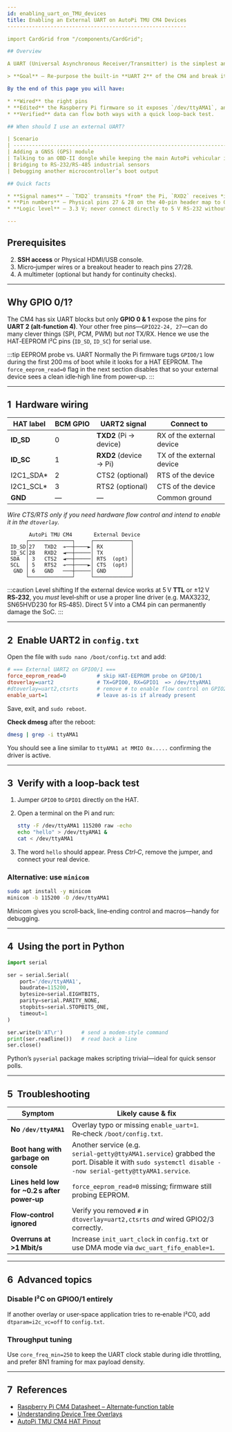 ```yaml
---
id: enabling_uart_on_TMU_devices
title: Enabling an External UART on AutoPi TMU CM4 Devices
----------------------------------------------------------

import CardGrid from "/components/CardGrid";

## Overview

A UART (Universal Asynchronous Receiver/Transmitter) is the simplest and most widely supported way to move serial data between two devices. On an AutoPi TMU CM4 you already have one UART occupied by the automotive interface, but many real‑world projects—GPS receivers, CAN bridges, industrial sensors or even another microcontroller—need a *second* serial interface.

> **Goal** – Re‑purpose the built‑in **UART 2** of the CM4 and break it out on the HAT so your add‑on hardware can talk to the AutoPi at 300 baud or 4 Mbit/s and everything in between.

By the end of this page you will have:

* **Wired** the right pins
* **Edited** the Raspberry Pi firmware so it exposes `/dev/ttyAMA1`, and
* **Verified** data can flow both ways with a quick loop‑back test.

## When should I use an external UART?

| Scenario                                                                           | Why a second UART helps                                                                     |
| ---------------------------------------------------------------------------------- | ------------------------------------------------------------------------------------------- |
| Adding a GNSS (GPS) module                                                         | NMEA sentences at 9600 or 115200 baud stream continuously—best handled on a dedicated port. |
| Talking to an OBD‑II dongle while keeping the main AutoPi vehicular interface free | Avoids contention and keeps logs clean.                                                     |
| Bridging to RS‑232/RS‑485 industrial sensors                                       | A 3‑wire TX/RX/GND connection keeps wiring simple.                                          |
| Debugging another microcontroller’s boot output                                    | Power up your MCU and capture console logs without a USB serial dongle.                     |

## Quick facts

* **Signal names** – `TXD2` transmits *from* the Pi, `RXD2` receives *into* the Pi.
* **Pin numbers** – Physical pins 27 & 28 on the 40‑pin header map to GPIO 0 & 1 (ID_SD and ID_SC on the HAT).
* **Logic level** – 3.3 V; never connect directly to 5 V RS‑232 without level shifting.

---
```


## Prerequisites

2. **SSH access** or Physical HDMI/USB console.
3. Micro‑jumper wires or a breakout header to reach pins 27/28.
4. A multimeter (optional but handy for continuity checks).

---

## Why GPIO 0/1?

The CM4 has six UART blocks but only **GPIO 0 & 1** expose the pins for **UART 2 (alt‑function 4)**. Your other free pins—`GPIO22‑24, 27`—can do many clever things (SPI, PCM, PWM) but *not* TX/RX. Hence we use the HAT‑EEPROM I²C pins (`ID_SD`, `ID_SC`) for serial use.

:::tip EEPROM probe vs. UART
Normally the Pi firmware tugs `GPIO0/1` low during the first 200 ms of boot while it looks for a HAT EEPROM. The `force_eeprom_read=0` flag in the next section disables that so your external device sees a clean idle‑high line from power‑up.
:::

---

## 1  Hardware wiring

| HAT label   | BCM GPIO | UART2 signal           | Connect to                |
| ----------- | -------- | ---------------------- | ------------------------- |
| **ID\_SD**  | 0        | **TXD2** (Pi → device) | RX of the external device |
| **ID\_SC**  | 1        | **RXD2** (device → Pi) | TX of the external device |
| I2C1\_SDA\* | 2        | CTS2 (optional)        | RTS of the device         |
| I2C1\_SCL\* | 3        | RTS2 (optional)        | CTS of the device         |
| **GND**     | —        | —                      | Common ground             |

*Wire CTS/RTS only if you need hardware flow control and intend to enable it in the `dtoverlay`.*

```
       AutoPi TMU CM4       External Device
      ┌──────────────┐     ┌────────────┐
 ID_SD│27   TXD2  ➔──┼────►│ RX         │
 ID_SC│28   RXD2  ◄──┼─────│ TX         │
 SDA  │ 3   CTS2  ◄──┼─────│ RTS  (opt) │
 SCL  │ 5   RTS2  ➔──┼────►│ CTS  (opt) │
  GND │ 6   GND   ───┼─────│ GND        │
      └──────────────┘     └────────────┘
```

:::caution Level shifting
If the external device works at 5 V **TTL** or ±12 V **RS‑232**, you *must* level‑shift or use a proper line driver (e.g.
MAX3232, SN65HVD230 for RS‑485). Direct 5 V into a CM4 pin can permanently damage the SoC.
:::

---

## 2  Enable UART2 in `config.txt`

Open the file with `sudo nano /boot/config.txt` and add:

```ini
# === External UART2 on GPIO0/1 ===
force_eeprom_read=0          # skip HAT‑EEPROM probe on GPIO0/1
dtoverlay=uart2              # TX=GPIO0, RX=GPIO1  => /dev/ttyAMA1
#dtoverlay=uart2,ctsrts      # remove # to enable flow control on GPIO2/3
enable_uart=1                # leave as‑is if already present
```

Save, exit, and `sudo reboot`.

**Check dmesg** after the reboot:

```bash
dmesg | grep -i ttyAMA1
```

You should see a line similar to `ttyAMA1 at MMIO 0x.....` confirming the driver is active.

---

## 3  Verify with a loop‑back test

1. Jumper `GPIO0` to `GPIO1` directly on the HAT.
2. Open a terminal on the Pi and run:

   ```bash
   stty -F /dev/ttyAMA1 115200 raw -echo
   echo "hello" > /dev/ttyAMA1 &
   cat < /dev/ttyAMA1
   ```
3. The word `hello` should appear. Press *Ctrl‑C*, remove the jumper, and connect your real device.

### Alternative: use **`minicom`**

```bash
sudo apt install -y minicom
minicom -b 115200 -D /dev/ttyAMA1
```

Minicom gives you scroll‑back, line‑ending control and macros—handy for debugging.

---

## 4  Using the port in Python

```python
import serial

ser = serial.Serial(
    port='/dev/ttyAMA1',
    baudrate=115200,
    bytesize=serial.EIGHTBITS,
    parity=serial.PARITY_NONE,
    stopbits=serial.STOPBITS_ONE,
    timeout=1
)

ser.write(b'AT\r')      # send a modem‑style command
print(ser.readline())   # read back a line
ser.close()
```

Python’s `pyserial` package makes scripting trivial—ideal for quick sensor polls.

---

## 5  Troubleshooting

| Symptom                                       | Likely cause & fix                                                                                                                                   |
| --------------------------------------------- | ---------------------------------------------------------------------------------------------------------------------------------------------------- |
| **No `/dev/ttyAMA1`**                         | Overlay typo or missing `enable_uart=1`. Re‑check `/boot/config.txt`.                                                                                |
| **Boot hang with garbage on console**         | Another service (e.g. `serial‑getty@ttyAMA1.service`) grabbed the port. Disable it with `sudo systemctl disable --now serial-getty@ttyAMA1.service`. |
| **Lines held low for \~0.2 s after power‑up** | `force_eeprom_read=0` missing; firmware still probing EEPROM.                                                                                        |
| **Flow‑control ignored**                      | Verify you removed `#` in `dtoverlay=uart2,ctsrts` *and* wired GPIO2/3 correctly.                                                                    |
| **Overruns at >1 Mbit/s**                     | Increase `init_uart_clock` in `config.txt` or use DMA mode via `dwc_uart_fifo_enable=1`.                                                             |

---

## 6  Advanced topics

### Disable I²C on GPIO0/1 entirely

If another overlay or user‑space application tries to re‑enable I²C0, add `dtparam=i2c_vc=off` to `config.txt`.

### Throughput tuning

Use `core_freq_min=250` to keep the UART clock stable during idle throttling, and prefer 8N1 framing for max payload density.


---

## 7  References

* [Raspberry Pi CM4 Datasheet – Alternate‑function table](https://datasheets.raspberrypi.com/cm4/cm4-datasheet.pdf#page=23)
* [Understanding Device Tree Overlays](https://www.raspberrypi.com/documentation/computers/config_txt.html#device-tree-overlays)
* [AutoPi TMU CM4 HAT Pinout](/hardware/autopi_tmu_cm4/using-hat/)

